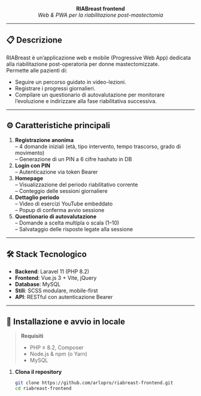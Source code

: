 <p align="center">
  <strong>RIABreast frontend</strong><br>
  <em>Web & PWA per la riabilitazione post-mastectomia</em>
</p>

---

## 📋 Descrizione

RIABreast è un’applicazione web e mobile (Progressive Web App) dedicata alla riabilitazione post-operatoria per donne mastectomizzate.  
Permette alle pazienti di:

- Seguire un percorso guidato in video-lezioni.
- Registrare i progressi giornalieri.
- Compilare un questionario di autovalutazione per monitorare l’evoluzione e indirizzare alla fase riabilitativa successiva.

---

## ⚙️ Caratteristiche principali

1. **Registrazione anonima**  
   – 4 domande iniziali (età, tipo intervento, tempo trascorso, grado di movimento)  
   – Generazione di un PIN a 6 cifre hashato in DB
2. **Login con PIN**  
   – Autenticazione via token Bearer
3. **Homepage**  
   – Visualizzazione del periodo riabilitativo corrente  
   – Conteggio delle sessioni giornaliere
4. **Dettaglio periodo**  
   – Video di esercizi YouTube embeddato  
   – Popup di conferma avvio sessione
5. **Questionario di autovalutazione**  
   – Domande a scelta multipla o scala (1–10)  
   – Salvataggio delle risposte legate alla sessione

---

## 🛠️ Stack Tecnologico

- **Backend**: Laravel 11 (PHP 8.2)
- **Frontend**: Vue.js 3 + Vite, jQuery
- **Database**: MySQL
- **Stili**: SCSS modulare, mobile-first
- **API**: RESTful con autenticazione Bearer

---

## 🚀 Installazione e avvio in locale

> **Requisiti**
> - PHP ≥ 8.2, Composer
> - Node.js & npm (o Yarn)
> - MySQL

1. **Clona il repository**
   ```bash
   git clone https://github.com/arlopro/riabreast-frontend.git
   cd riabreast-frontend
